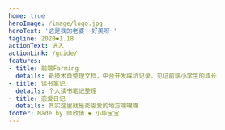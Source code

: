 ```yaml
---
home: true
heroImage: /image/logo.jpg
heroText: '这是我的老婆~~好美呀~'
tagline: 2020❤️1.18
actionText: 进入
actionLink: /guide/
features:
- title: 前端Farming
  details: 新技术自整理文档，中台开发踩坑记录，见证前端小学生的成长
- title: 读书笔记
  details: 个人读书笔记整理
- title: 恋爱日记
  details: 其实这里就是秀恩爱的地方嘿嘿嘿
footer: Made by 师欣倩 ❤️ 小毕宝宝
---
```

